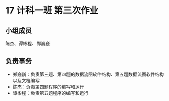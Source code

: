 # 17 计科一班 第三次作业

## 小组成员
陈杰、谭彬程、郑巍巍

## 负责事务
* 郑巍巍：负责第三题、第四题的数据流图软件结构、第五题数据流图软件结构以及文档编写
* 陈杰：负责第四题程序的编写和运行
* 谭彬程：负责第五题程序的编写和运行